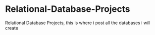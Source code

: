 # Relational-Database-Projects
Relational Database Projects, this is where i post all the databases i will create
